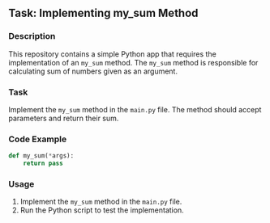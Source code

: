 ## Task: Implementing my_sum Method

### Description

This repository contains a simple Python app that requires the implementation of an `my_sum` method. The `my_sum` method is responsible for calculating sum of numbers given as an argument.

### Task

Implement the `my_sum` method in the `main.py` file. The method should accept parameters and return their sum.

### Code Example

```python
def my_sum(*args):
    return pass
```

### Usage

1. Implement the `my_sum` method in the `main.py` file.
2. Run the Python script to test the implementation.
